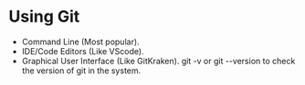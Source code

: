 # Using Git
- Command Line (Most popular).
- IDE/Code Editors (Like VScode).
- Graphical User Interface (Like GitKraken).
git -v or git --version to check the version of git in the system.
